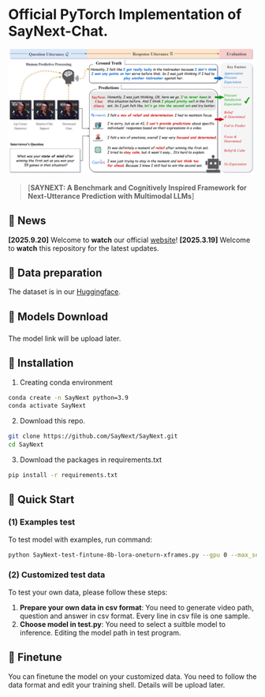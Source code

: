 # Official PyTorch Implementation of SayNext-Chat.

<img src="figs/main.png" alt="SayNext-Chat Framework" width="500"/>


> [**SAYNEXT: A Benchmark and Cognitively Inspired Framework for Next-Utterance Prediction with Multimodal LLMs**]<br>


## 📰 News

**[2025.9.20]** Welcome to **watch** our official [website](https://saynext.github.io/)!
**[2025.3.19]** Welcome to **watch** this repository for the latest updates.


## :croissant: Data preparation
The dataset is in our [Huggingface](https://huggingface.co/datasets/SayNext/SayNext-PC2K). 


## :hugs: Models Download


### <div id="SayNext-Chat-models">
The model link will be upload later.


## 🔨 Installation

1. Creating conda environment

```bash
conda create -n SayNext python=3.9
conda activate SayNext
```

2. Download this repo. 
```bash
git clone https://github.com/SayNext/SayNext.git
cd SayNext
```

3. Download the packages in requirements.txt 

```bash
pip install -r requirements.txt 
```


## 🚀 Quick Start

### (1) Examples test

To test model with examples, run command:

```bash
python SayNext-test-fintune-8b-lora-oneturn-xframes.py --gpu 0 --max_segments 16 --indir ./test_dataset.csv --outdir ./test_results.csv --model ./model_dir_path
```

### (2) Customized test data

To test your own data, please follow these steps:
1. **Prepare your own data in csv format**: You need to generate video path, question and answer in csv format. Every line in csv file is one sample.
2. **Choose model in test.py**: You need to select a suitble model to inference. Editing the model path in test program.


## :stars: Finetune

You can finetune the model on your customized data. You need to follow the data format and edit your training shell.
Details will be upload later.



